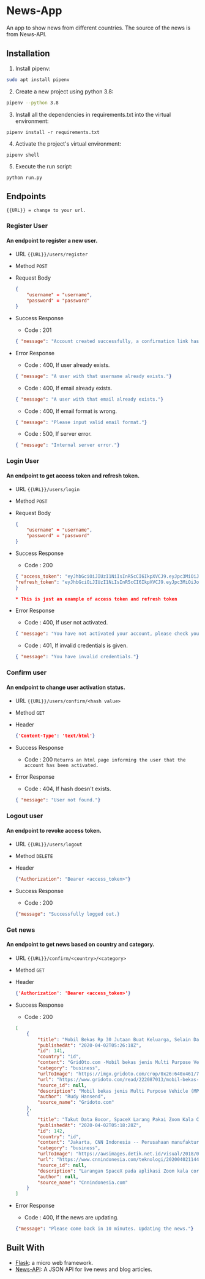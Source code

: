 # News-App

An app to show news from different countries. The source of the news is from News-API.

## Installation

1. Install pipenv:

```bash
sudo apt install pipenv
```

2. Create a new project using python 3.8:

```bash
pipenv --python 3.8
```

3. Install all the dependencies in requirements.txt into the virtual environment:

```
pipenv install -r requirements.txt
```

4. Activate the project's virtual environment:

```
pipenv shell
```

5. Execute the run script:

```
python run.py
```




## Endpoints

```
{{URL}} = change to your url.
```


### Register User

#### An endpoint to register a new user.

* URL
`{{URL}}/users/register`


* Method
`POST`

* Request Body
    ```JSON
    {
        "username" = "username",
        "password" = "password"
    }
    ```

* Success Response
    * Code : 201
    ```JSON
    { "message": "Account created successfully, a confirmation link has been sent to your email."}
    ```

* Error Response
    * Code : 400, If user already exists.
    ```JSON
    { "message": "A user with that username already exists."}
    ```
    
    * Code : 400, If email already exists.
    ```JSON
    { "message": "A user with that email already exists."}
    ```

    * Code : 400, If email format is wrong.
    ```JSON
    { "message": "Please input valid email format."}
    ```

    * Code : 500, If server error.
    ```JSON
    { "message": "Internal server error."}
    ```

### Login User

#### An endpoint to get access token and refresh token.

* URL
`{{URL}}/users/login`


* Method
`POST`

* Request Body
    ```JSON
    {
        "username" = "username",
        "password" = "password"
    }
    ```

* Success Response
    * Code : 200
    ```JSON
    { "access_token": "eyJhbGciOiJIUzI1NiIsInR5cCI6IkpXVCJ9.eyJpc3MiOiJodHRwczovL2V4YW1wbGUuYXV0aDAuY29tLyIsImF1ZCI6Imh0dHBzOi8vYXBpLmV4YW1wbGUuY29tL2NhbGFuZGFyL3YxLyIsInN1YiI6InVzcl8xMjMiLCJpYXQiOjE0NTg3ODU3OTYsImV4cCI6MTQ1ODg3MjE5Nn0.CA7eaHjIHz5NxeIJoFK9krqaeZrPLwmMmgI_XiQiIkQ",
    "refresh_token": "eyJhbGciOiJIUzI1NiIsInR5cCI6IkpXVCJ9.eyJpc3MiOiJodHRwczovL2V4YW1wbGUuYXV0aDAuY29tLyIsImF1ZCI6Imh0dHBzOi8vYXBpLmV4YW1wbGUuY29tL2NhbGFuZGFyL3YxLyIsInN1YiI6InVzcl8xMjMiLCJpYXQiOjE0NTg3ODU3OTYsImV4cCI6MTQ1ODg3MjE5Nn0.CA7eaHjIHz5NxeIJoFK9krqaeZrPLwmMmgI_XiQiIkQ"
    }

    * This is just an example of access token and refresh token
    ```

* Error Response
    * Code : 400, If user not activated.
    ```JSON
    { "message": "You have not activated your account, please check your email <example@email.com>."}
    ```
    
    * Code : 401, If invalid credentials is given.
    ```JSON
    { "message": "You have invalid credentials."}
    ```

### Confirm user

#### An endpoint to change user activation status.

* URL
`{{URL}}/users/confirm/<hash value>`


* Method
`GET`

* Header
    ```JSON
    {'Content-Type': 'text/html'}
    ```

* Success Response
    * Code : 200
    `Returns an html page informing the user that the account has been activated.`

* Error Response
    * Code : 404, If hash doesn't exists.
    ```JSON
    { "message": "User not found."}
    ```
### Logout user

#### An endpoint to revoke access token.

* URL
`{{URL}}/users/logout`

* Method
`DELETE`

* Header
    ```JSON
    {"Authorization": "Bearer <access_token>"}
    ```

* Success Response
    * Code : 200
    ```JSON
    {"message": "Successfully logged out.}
    ```

### Get news

#### An endpoint to get news based on country and category.

* URL
`{{URL}}/confirm/<country>/<category>`


* Method
`GET`

* Header
    ```JSON
    {'Authorization': 'Bearer <access_token>'}
    ```

* Success Response
    * Code : 200
    ```JSON
    [
        {
            "title": "Mobil Bekas Rp 30 Jutaan Buat Keluarga, Selain Dapat Suzuki Carry Futura, Ini Pilihan Lainnya - GridOto.com",
            "publishedAt": "2020-04-02T05:26:18Z",
            "id": 141,
            "country": "id",
            "content": "GridOto.com -Mobil bekas jenis Multi Purpose Vehicle (MPV) banyak diminati di Indonesia.\r\nSelain terkenal dengan sebutan mobil keluarga, sesuai dengan namanya kendaraan ini begitu praktis karena dapat difungsikan menjadi mobil penumpang.\r\nSebelum banyak digun… [+1625 chars]",
            "category": "business",
            "urlToImage": "https://imgx.gridoto.com/crop/0x26:640x461/700x465/filters:watermark(file/2017/gridoto/img/watermark.png,5,5,60)/photo/2019/09/14/1261833884.jpg",
            "url": "https://www.gridoto.com/read/222087013/mobil-bekas-rp-30-jutaan-buat-keluarga-selain-dapat-suzuki-carry-futura-ini-pilihan-lainnya?page=all",
            "source_id": null,
            "description": "Mobil bekas jenis Multi Purpose Vehicle (MPV) banyak diminati di Indonesia,terkenal dengan sebutan mobil keluarga",
            "author": "Rudy Hansend",
            "source_name": "Gridoto.com"
        },
        {
            "title": "Takut Data Bocor, SpaceX Larang Pakai Zoom Kala Corona - CNN Indonesia",
            "publishedAt": "2020-04-02T05:18:28Z",
            "id": 142,
            "country": "id",
            "content": "Jakarta, CNN Indonesia -- Perusahaan manufaktur roket, SpaceX melarang penggunaan aplikasi konferensi video Zoom karena masalah privasi dan keamanan data dalam aplikasi.Pengumuman ini disampaikan perusahaan melalui memo perusahaan yang dikirimkan lewat email.… [+1612 chars]",
            "category": "business",
            "urlToImage": "https://awsimages.detik.net.id/visual/2018/02/07/7fabd35b-289f-497b-9c51-932286c9ac96_169.jpeg?w=650",
            "url": "https://www.cnnindonesia.com/teknologi/20200402114452-185-489510/takut-data-bocor-spacex-larang-pakai-zoom-kala-corona",
            "source_id": null,
            "description": "Larangan SpaceX pada aplikasi Zoom kala corona disebut karena perusahaan roket AS itu lagi mengembangkan teknologi penting bagi keamanan nasional.",
            "author": null,
            "source_name": "Cnnindonesia.com"
        }
    ]
    ```

* Error Response
    * Code : 400, If the news are updating.
    ```JSON
    {"message": "Please come back in 10 minutes. Updating the news."}
    ```

## Built With
- [Flask](https://flask.palletsprojects.com/en/1.1.x/): a micro web framework.
- [News-API](https://newsapi.org/): A JSON API for live news and blog articles.

